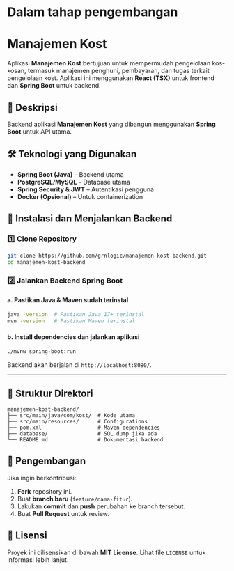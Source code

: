 # Dalam tahap pengembangan

# Manajemen Kost

Aplikasi **Manajemen Kost** bertujuan untuk mempermudah pengelolaan kos-kosan, termasuk manajemen penghuni, pembayaran, dan tugas terkait pengelolaan kost. Aplikasi ini menggunakan **React (TSX)** untuk frontend dan **Spring Boot** untuk backend.

## 📌 Deskripsi

Backend aplikasi **Manajemen Kost** yang dibangun menggunakan **Spring Boot** untuk API utama.

## 🛠 Teknologi yang Digunakan

- **Spring Boot (Java)** – Backend utama
- **PostgreSQL/MySQL** – Database utama
- **Spring Security & JWT** – Autentikasi pengguna
- **Docker (Opsional)** – Untuk containerization

## 🚀 Instalasi dan Menjalankan Backend

### 1️⃣ Clone Repository

```bash
git clone https://github.com/grnlogic/manajemen-kost-backend.git
cd manajemen-kost-backend
```

### 2️⃣ Jalankan Backend Spring Boot

#### a. Pastikan Java & Maven sudah terinstal

```bash
java -version  # Pastikan Java 17+ terinstal
mvn -version   # Pastikan Maven terinstal
```

#### b. Install dependencies dan jalankan aplikasi

```bash
./mvnw spring-boot:run
```

Backend akan berjalan di `http://localhost:8080/`.

---

## 📁 Struktur Direktori

```plaintext
manajemen-kost-backend/
├── src/main/java/com/kost/  # Kode utama
├── src/main/resources/      # Configurations
├── pom.xml                  # Maven dependencies
├── database/                # SQL dump jika ada
└── README.md                # Dokumentasi backend
```

## 🔧 Pengembangan

Jika ingin berkontribusi:

1. **Fork** repository ini.
2. Buat **branch baru** (`feature/nama-fitur`).
3. Lakukan **commit** dan **push** perubahan ke branch tersebut.
4. Buat **Pull Request** untuk review.

## 📜 Lisensi

Proyek ini dilisensikan di bawah **MIT License**. Lihat file `LICENSE` untuk informasi lebih lanjut.
